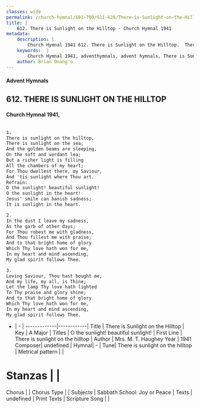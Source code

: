 ```yaml
---
classes: wide
permalink: /church-hymnal/601-700/611-620/There-is-Sunlight-on-the-Hilltop/
title: |
    612. There is Sunlight on the Hilltop - Church Hymnal 1941
metadata:
    description: |
        Church Hymnal 1941 612. There is Sunlight on the Hilltop.  There is sunlight on the hilltop,  There is sunlight on the sea;  And the golden beams are sleeping,  On the soft and verdant lea;  But a richer light is filling  All the chambers of my heart;  For Thou dwellest there, my Saviour,  And 'tis sunlight where Thou art.  
    keywords:  |
        Church Hymnal 1941, adventhymnals, advent hymnals, There is Sunlight on the Hilltop, There is sunlight on the hilltop. O the sunlight! beautiful sunlight! 
    author: Brian Onang'o
---
```


#### Advent Hymnals
## 612. THERE IS SUNLIGHT ON THE HILLTOP
####  Church Hymnal 1941,

```txt

1.
There is sunlight on the hilltop, 
There is sunlight on the sea; 
And the golden beams are sleeping, 
On the soft and verdant lea; 
But a richer light is filling 
All the chambers of my heart; 
For Thou dwellest there, my Saviour, 
And 'tis sunlight where Thou art. 
Refrain:
O the sunlight! beautiful sunlight! 
O the sunlight in the heart! 
Jesus' smile can banish sadness; 
It is sunlight in the heart. 

2.
In the dust I leave my sadness, 
As the garb of other days; 
For Thou robest me with gladness, 
And Thou fillest me with praise; 
And to that bright home of glory 
Which Thy love hath won for me, 
In my heart and mind ascending, 
My glad spirit follows Thee. 

3.
Loving Saviour, Thou hast bought me, 
And my life, my all, is Thine; 
Let the lamp Thy love hath lighted 
To Thy praise and glory shine; 
And to that bright home of glory 
Which Thy love hath won for me, 
In my heart and mind ascending, 
My glad spirit follows Thee.

```

- |   -  |
-------------|------------|
Title | There is Sunlight on the Hilltop |
Key | A Major |
Titles | O the sunlight! beautiful sunlight!  |
First Line | There is sunlight on the hilltop |
Author | Mrs. M. T. Haughey
Year | 1941
Composer| undefined |
Hymnal|  - |
Tune| There is sunlight on the hilltop |
Metrical pattern | |
# Stanzas |  |
Chorus |  |
Chorus Type |  |
Subjects | Sabbath School: Joy or Peace |
Texts | undefined |
Print Texts | 
Scripture Song |  |
    
